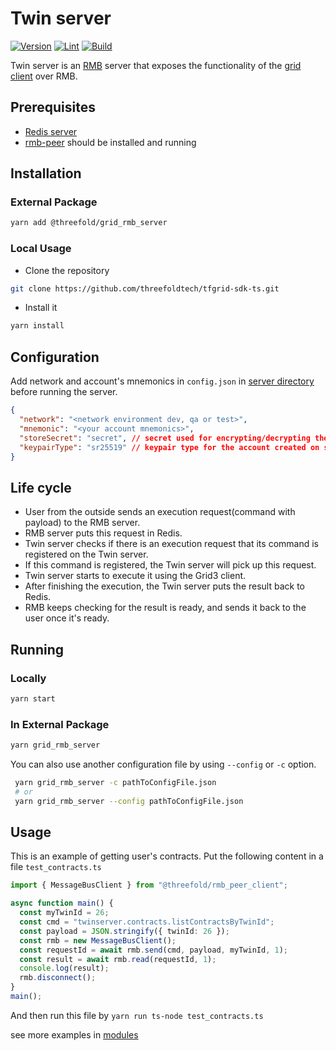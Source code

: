 # Twin server

[![Version](https://img.shields.io/npm/v/@threefold/grid_rmb_server?color=blue)](https://www.npmjs.com/package/@threefold/grid_rmb_server)
[![Lint](https://github.com/threefoldtech/tfgrid-sdk-ts/actions/workflows/lint.yml/badge.svg)](https://github.com/threefoldtech/tfgrid-sdk-ts/actions/workflows/lint.yml)
[![Build](https://github.com/threefoldtech/tfgrid-sdk-ts/actions/workflows/build.yml/badge.svg)](https://github.com/threefoldtech/tfgrid-sdk-ts/actions/workflows/build.yml)

Twin server is an [RMB](https://github.com/threefoldtech/rmb-rs) server that exposes the functionality of the [grid client](../grid_client/README.md) over RMB.

## Prerequisites

- [Redis server](https://redis.io)
- [rmb-peer](https://github.com/threefoldtech/rmb-rs) should be installed and running

## Installation

### External Package

```bash
yarn add @threefold/grid_rmb_server
```

### Local Usage

- Clone the repository

```bash
git clone https://github.com/threefoldtech/tfgrid-sdk-ts.git
```

- Install it

```bash
yarn install
```

## Configuration

Add network and account's mnemonics in `config.json` in [server directory](./src/config.json) before running the server.

```json
{
  "network": "<network environment dev, qa or test>",
  "mnemonic": "<your account mnemonics>",
  "storeSecret": "secret", // secret used for encrypting/decrypting the values in tfkvStore
  "keypairType": "sr25519" // keypair type for the account created on substrate
}
```

## Life cycle

- User from the outside sends an execution request(command with payload) to the RMB server.
- RMB server puts this request in Redis.
- Twin server checks if there is an execution request that its command is registered on the Twin server.
- If this command is registered, the Twin server will pick up this request.
- Twin server starts to execute it using the Grid3 client.
- After finishing the execution, the Twin server puts the result back to Redis.
- RMB keeps checking for the result is ready, and sends it back to the user once it's ready.

## Running

### Locally

```bash
yarn start
```

### In External Package

```bash
yarn grid_rmb_server
```

You can also use another configuration file by using `--config` or `-c` option.

```bash
 yarn grid_rmb_server -c pathToConfigFile.json
 # or
 yarn grid_rmb_server --config pathToConfigFile.json
```

## Usage

This is an example of getting user's contracts.
Put the following content in a file `test_contracts.ts`

```ts
import { MessageBusClient } from "@threefold/rmb_peer_client";

async function main() {
  const myTwinId = 26;
  const cmd = "twinserver.contracts.listContractsByTwinId";
  const payload = JSON.stringify({ twinId: 26 });
  const rmb = new MessageBusClient();
  const requestId = await rmb.send(cmd, payload, myTwinId, 1);
  const result = await rmb.read(requestId, 1);
  console.log(result);
  rmb.disconnect();
}
main();
```

And then run this file by `yarn run ts-node test_contracts.ts`

see more examples in [modules](../grid_client/docs/module.md)
